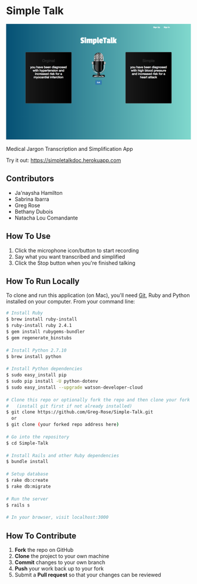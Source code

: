 # Simple Talk

![alt text](/demo-screenshot.png "Demo Screenshot")

Medical Jargon Transcription and Simplification App

Try it out: https://simpletalkdoc.herokuapp.com

## Contributors

* Ja'naysha Hamilton
* Sabrina Ibarra
* Greg Rose
* Bethany Dubois
* Natacha Lou Comandante


## How To Use

 1. Click the microphone icon/button to start recording
 2. Say what you want transcribed and simplified
 3. Click the Stop button when you're finished talking


## How To Run Locally

To clone and run this application (on Mac), you'll need [Git](https://git-scm.com), Ruby and Python installed on your computer. From your command line:

```bash
# Install Ruby
$ brew install ruby-install
$ ruby-install ruby 2.4.1
$ gem install rubygems-bundler
$ gem regenerate_binstubs

# Install Python 2.7.10
$ brew install python

# Install Python dependencies
$ sudo easy_install pip
$ sudo pip install -U python-dotenv
$ sudo easy_install --upgrade watson-developer-cloud

# Clone this repo or optionally fork the repo and then clone your fork
#   (install git first if not already installed)
$ git clone https://github.com/Greg-Rose/Simple-Talk.git
  or
$ git clone (your forked repo address here)

# Go into the repository
$ cd Simple-Talk

# Install Rails and other Ruby dependencies
$ bundle install

# Setup database
$ rake db:create
$ rake db:migrate

# Run the server
$ rails s

# In your browser, visit localhost:3000
```

## How To Contribute

 1. **Fork** the repo on GitHub
 2. **Clone** the project to your own machine
 3. **Commit** changes to your own branch
 4. **Push** your work back up to your fork
 5. Submit a **Pull request** so that your changes can be reviewed
